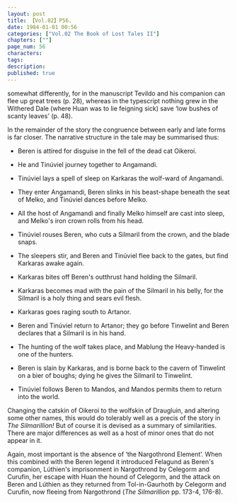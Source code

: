 ```yaml
---
layout: post
title: 【Vol.02】P56.
date: 1984-01-01 00:56
categories: ["Vol.02 The Book of Lost Tales II"]
chapters: [""]
page_num: 56
characters: 
tags: 
description: 
published: true
---
```


<p style="text-indent: 0;">
somewhat differently, for in the manuscript Tevildo and his companion can flee up great trees (p. 28), whereas in the typescript nothing grew in the Withered Dale (where Huan was to lie feigning sick) save ‘low bushes of scanty leaves' (p. 48).
</p>

In the remainder of the story the congruence between early and late forms is far closer. The narrative structure in the tale may be summarised thus:

- Beren is attired for disguise in the fell of the dead cat Oikeroi.

- He and Tinúviel journey together to Angamandi.

- Tinúviel lays a spell of sleep on Karkaras the wolf-ward of Angamandi.

- They enter Angamandi, Beren slinks in his beast-shape beneath the seat of Melko, and Tinúviel dances before Melko.

- All the host of Angamandi and finally Melko himself are cast into sleep, and Melko's iron crown rolls from his head.

- Tinúviel rouses Beren, who cuts a Silmaril from the crown, and the blade snaps.

- The sleepers stir, and Beren and Tinúviel flee back to the gates, but find Karkaras awake again.

- Karkaras bites off Beren's outthrust hand holding the Silmaril.

- Karkaras becomes mad with the pain of the Silmaril in his belly, for the Silmaril is a holy thing and sears evil flesh.

- Karkaras goes raging south to Artanor.

- Beren and Tinúviel return to Artanor; they go before Tinwelint and Beren declares that a Silmaril is in his hand.

- The hunting of the wolf takes place, and Mablung the Heavy-handed is one of the hunters.

- Beren is slain by Karkaras, and is borne back to the cavern of Tinwelint on a bier of boughs; dying he gives the Silmaril to Tinwelint.

- Tinúviel follows Beren to Mandos, and Mandos permits them to return into the world.

Changing the catskin of Oikeroi to the wolfskin of Draugluin, and altering some other names, this would do tolerably well as a precis of the story in <I>The Silmarillion!</I> But of course it is devised as a summary of similarities. There are major differences as well as a host of minor ones that do not appear in it.

Again, most important is the absence of ‘the Nargothrond Element’. When this combined with the Beren legend it introduced Felagund as Beren's companion, Lúthien's imprisonment in Nargothrond by Celegorm and Curufin, her escape with Huan the hound of Celegorm, and the attack on Beren and Lúthien as they returned from Tol-in-Gaurhoth by Celegorm and Curufin, now fleeing from Nargothrond (<I>The Silmarillion</I> pp. 173-4, 176-8).

